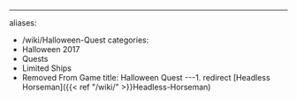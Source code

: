---
aliases:
- /wiki/Halloween-Quest
categories:
- Halloween 2017
- Quests
- Limited Ships
- Removed From Game
title: Halloween Quest
---1.  redirect [Headless Horseman]({{< ref "/wiki/" >}}Headless-Horseman)